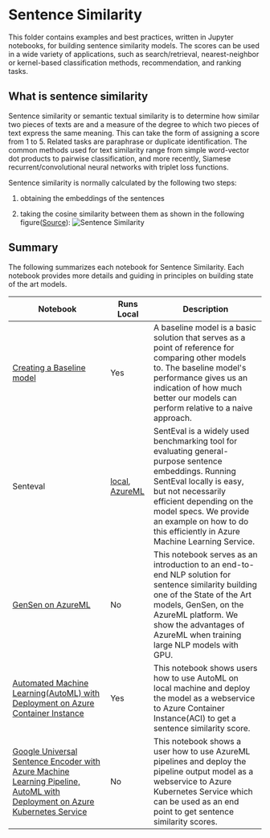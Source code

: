 # Sentence Similarity

This folder contains examples and best practices, written in Jupyter notebooks, for building sentence similarity models. The scores can be used in a wide variety of applications, such as search/retrieval, nearest-neighbor or kernel-based classification methods, recommendation, and ranking tasks.

## What is sentence similarity

Sentence similarity or semantic textual similarity is to determine how similar two pieces of texts are and a measure of the degree to which two pieces of text express the same meaning. This can take the form of assigning a score from 1 to 5. Related tasks are paraphrase or duplicate identification. The common methods used for text similarity range from simple word-vector dot products to pairwise classification, and more recently, Siamese recurrent/convolutional neural networks with triplet loss functions.

Sentence similarity is normally calculated by the following two steps:

1. obtaining the embeddings of the sentences

2. taking the cosine similarity between them as shown in the following figure([Source](https://tfhub.dev/google/universal-sentence-encoder/1)):
    ![Sentence Similarity](https://nlpbp.blob.core.windows.net/images/example-similarity.png)

## Summary

The following summarizes each notebook for Sentence Similarity. Each notebook provides more details and guiding in principles on building state of the art models.

|Notebook|Runs Local|Description|
|---|---|---|
|[Creating a Baseline model](baseline_deep_dive.ipynb)| Yes| A baseline model is a basic solution that serves as a point of reference for comparing other models to. The baseline model's performance gives us an indication of how much better our models can perform relative to a naive approach.|
|Senteval |[local](senteval_local.ipynb), [AzureML](senteval_azureml.ipynb)|SentEval is a widely used benchmarking tool for evaluating general-purpose sentence embeddings. Running SentEval locally is easy, but not necessarily efficient depending on the model specs. We provide an example on how to do this efficiently in Azure Machine Learning Service. |
|[GenSen on AzureML](gensen_aml_deep_dive.ipynb)| No | This notebook serves as an introduction to an end-to-end NLP solution for sentence similarity building one of the State of the Art models, GenSen, on the AzureML platform. We show the advantages of AzureML when training large NLP models with GPU.
|[Automated Machine Learning(AutoML) with Deployment on Azure Container Instance](automl_local_deployment_ACI.ipynb)| Yes |This notebook shows users how to use AutoML on local machine and deploy the model as a webservice to Azure Container Instance(ACI) to get a sentence similarity score.
|[Google Universal Sentence Encoder with Azure Machine Learning Pipeline, AutoML with Deployment on Azure Kubernetes Service](aml_pipelines_deployment_AKS.ipynb)| No | This notebook shows a user how to use AzureML pipelines and deploy the pipeline output model as a webservice to Azure Kubernetes Service which can be used as an end point to get sentence similarity scores.
